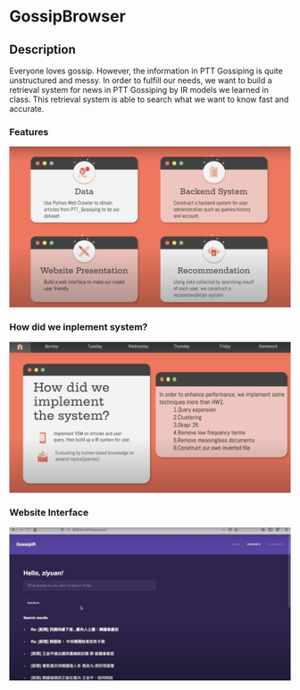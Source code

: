 # GossipBrowser

## Description

Everyone loves gossip. However, the information in PTT Gossiping is quite unstructured and messy. In order to fulfill our needs, we want to build a retrieval system for news in PTT Gossiping by IR models we learned in class. This retrieval system is able to search what we want to know fast and accurate.

### Features

![image](https://github.com/ziyuan912/GossipBrowser/blob/master/Function.png)


### How did we inplement system?

![image](https://github.com/ziyuan912/GossipBrowser/blob/master/Implementation.png)


### Website Interface

![image](https://github.com/ziyuan912/GossipBrowser/blob/master/Interface.png)
